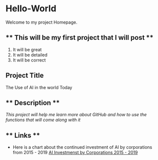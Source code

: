 # Hello-World
Welcome to my project Homepage. 
## ** This will be my first project that I will post **
1. It will be great 
2. It will be detailed 
3. It will be correct 
## **Project Title**
The Use of AI in the world Today 
## ** Description ** 
*This project will help me learn more about GitHub and how to use the functions that will come along with it*
## ** Links **
- Here is a chart about the continued investment of AI by corporations from 2015 - 2019
[ AI Investmenst by Corporations 2015 - 2019 ](https://www.statista.com/statistics/941137/ai-investment-and-funding-worldwide/)

